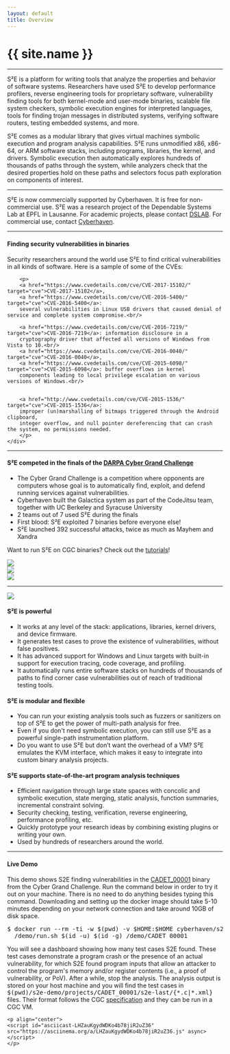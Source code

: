 ```yaml
---
layout: default
title: Overview
---
```


<h1>{{ site.name }}</h1>
<hr />

S²E is a platform for writing tools that analyze the properties and behavior of software systems. Researchers have used
S²E to develop performance profilers, reverse engineering tools for proprietary software, vulnerability finding tools
for both kernel-mode and user-mode binaries, scalable file system checkers, symbolic execution engines for interpreted
languages, tools for finding trojan messages in distributed systems, verifying software routers, testing embedded
systems, and more.

S²E comes as a modular library that gives virtual machines symbolic execution and program analysis capabilities. S²E
runs unmodified x86, x86-64, or ARM software stacks, including programs, libraries, the kernel, and drivers. Symbolic
execution then automatically explores hundreds of thousands of paths through the system, while analyzers check that the
desired properties hold on these paths and selectors focus path exploration on components of interest.


<hr/>

<div class="row">
  <div class="col-xs-12 col-md-12 vcenter">
    <!--
    <a href="http://cyberhaven.io" target="ch"><img align="left" src="{{site.baseurl}}/images/cyberhaven-small.png"
    style="vertical-align:middle; width:64px; padding: 10px"/></a>
    -->
    S²E is now commercially supported by Cyberhaven. It is free for non-commercial use.
    S²E was a research project of the Dependable Systems Lab at EPFL in Lausanne.
    For academic projects, please contact <a href="http://dslab.epfl.ch">DSLAB</a>.
    For commercial use, contact <a href="mailto:info@cyberhaven.io?subject=S2E%20License">Cyberhaven</a>.
  </div>
</div>

<hr/>

<div class="row">
    <div class="col-xs-12 col-md-12 vcenter">
        <h4>Finding security vulnerabilities in binaries</h4>
        <p>
        Security researchers around the world use S²E to find critical vulnerabilities
        in all kinds of software. Here is a sample of some of the CVEs:
        </p>

        <p>
        <a href="https://www.cvedetails.com/cve/CVE-2017-15102/" target="cve">CVE-2017-15102</a>,
        <a href="https://www.cvedetails.com/cve/CVE-2016-5400/" target="cve">CVE-2016-5400</a>:
        several vulnerabilities in Linux USB drivers that caused denial of service and complete system compromise.<br/>

        <a href="https://www.cvedetails.com/cve/CVE-2016-7219/" target="cve">CVE-2016-7219</a>: information disclosure in a
        cryptography driver that affected all versions of Windows from Vista to 10.<br/>
        <a href="https://www.cvedetails.com/cve/CVE-2016-0040/" target="cve">CVE-2016-0040</a>,
        <a href="https://www.cvedetails.com/cve/CVE-2015-6098/" target="cve">CVE-2015-6098</a>: buffer overflows in kernel
        components leading to local privilege escalation on various versions of Windows.<br/>


        <a href="http://www.cvedetails.com/cve/CVE-2015-1536/" target="cve">CVE-2015-1536</a>:
        improper (un)marshalling of bitmaps triggered through the Android clipboard,
        integer overflow, and null pointer dereferencing that can crash the system, no permissions needed.
        </p>
    </div>
</div>

<hr/>

<div class="row">
  <div class="col-xs-9 col-sm-9 col-md-8">
    <h4>S²E competed in the finals of the <a target="cgc" href="https://www.cybergrandchallenge.com/">DARPA Cyber Grand Challenge</a></h4>
    <ul>
      <li>The Cyber Grand Challenge is a competition where opponents are computers whose goal is to automatically find, exploit, and defend running services against
      vulnerabilities.</li>
      <li>Cyberhaven built the Galactica system as part of the CodeJitsu team, together with UC Berkeley and Syracuse University</li>
      <li>2 teams out of 7 used S²E during the finals</li>
      <li>First blood: S²E exploited 7 binaries before everyone else!</li>
      <li>S²E launched 392 successful attacks, twice as much as Mayhem and Xandra</li>
    </ul>
    <p>
    Want to run S²E on CGC binaries? Check out the <a href="docs">tutorials</a>! <!-- and the blog posts! -->
    </p>
    <div class="row">
      <div class="col-xs-6 col-sm-6 col-md-6">
          <img src="images/cgc_first_blood.png" class="img-responsive"/>
      </div>
      <div class="col-xs-6 col-sm-6 col-md-6">
          <img src="images/cgc_attacks_out.png" class="img-responsive"/>
      </div>
        <!--<p align="center"><img src="images/cgc.png" width="300px"/></p>-->
    </div>
  </div>
  <div class="col-xs-3 col-sm-3 col-md-3">
    <img src="images/galactica.png" class="img-responsive"/>
  </div>
</div>

<hr/>

<div class="row">
  <div class="col-xs-6 col-sm-5 col-md-4">
    <img src="images/arch.png" class="img-responsive"/>
  </div>
  <div class="col-xs-6 col-sm-7 col-md-8">
    <h4>S²E is powerful</h4>
    <ul>
      <li>It works at any level of the stack: applications, libraries, kernel drivers, and device firmware.</li>
      <li>It generates test cases to prove the existence of vulnerabilities, without false positives.</li>
      <li>It has advanced support for Windows and Linux targets with built-in support for execution tracing, code coverage,
      and profiling.</li>
      <li>It automatically runs entire software stacks on hundreds of thousands of paths to find corner case vulnerabilities
      out of reach of traditional testing tools.</li>
    </ul>
  </div>
  <div class="col-xs-12 col-sm-12 col-md-8">
    <h4>S²E is modular and flexible</h4>
    <ul>
      <li>You can run your existing analysis tools such as fuzzers or sanitizers on top of S²E to get the power of
      multi-path analysis for free.</li>
      <li>Even if you don't need symbolic execution, you can still use S²E as a powerful single-path
      instrumentation platform.</li>
      <li>Do you want to use S²E but don’t want the overhead of a VM? S²E emulates the KVM interface, which makes it easy
      to integrate into custom binary analysis projects.</li>
    </ul>
  </div>
  <div class="col-xs-12 col-sm-12 col-md-8">
    <h4>S²E supports state-of-the-art program analysis techniques</h4>
    <ul>
    <li>Efficient navigation through large state spaces with concolic and symbolic execution, state merging,
    static analysis, function summaries, incremental constraint solving.</li>
    <li>Security checking, testing, verification, reverse engineering, performance profiling, etc.</li>
    <li>Quickly prototype your research ideas by combining existing plugins or writing your own.</li>
    <li>Used by hundreds of researchers around the world.</li>
    </ul>
  </div>
</div>

<hr/>

<!--
<div class="row">
  <div class="col-xs-7 col-sm-7 col-md-4">
    <img src="images/android-vuln.png" width="100%"/>
  </div>
  <div class="col-xs-12 col-sm-12 col-md-8">
    <h4>S²E discovered <a href="http://www.cvedetails.com/cve/CVE-2015-1536/?q=CVE-2015-1536" target="cve">CVE-2015-1536</a>
    in Android 5.0.2</h4>
    <ul>
      <li>Found 3 unknown bugs in < 5 minutes</li>
      <li>Improper (un)marshalling of bitmaps triggered through the clipboard</li>
    </ul>

    <ul>
      <li>
        Integer overflow and NULL pointer dereferencing
        <ul>
          <li>No permissions needed</li>
          <li>Can read uninitialized memory</li>
          <li>Can crash the system (soft reboot)</li>
        </ul>
      </li>
      <li>2 x NULL pointer dereferencing that can crash the system</li>
    </ul>
  </div>

</div>

<hr/>
-->

<div class="row">
  <div class="col-xs-12 col-sm-12 col-md-12">
    <h4>Live Demo</h4>
    <p>
    This demo shows S2E finding vulnerabilities in the <a href="https://github.com/CyberGrandChallenge/samples/tree/master/examples/CADET_00001">CADET_00001</a> binary
    from the Cyber Grand Challenge. Run the command below in order to try it
    out on your machine. There is no need to do anything besides typing this
    command. Downloading and setting up the docker image should take 5-10 minutes depending on
    your network connection and take around 10GB of disk space.
    </p>
    <pre>
$ docker run --rm -ti -w $(pwd) -v $HOME:$HOME cyberhaven/s2e-demo \
  /demo/run.sh $(id -u) $(id -g) /demo/CADET_00001</pre>

  <p>
  You will see a dashboard showing how many test cases S2E found.
  These test cases demonstrate a program crash or the presence of an actual vulnerability,
  for which S2E found program inputs that allow an attacker to control the program's memory and/or register contents (i.e., a proof of vulnerability, or PoV).
  After a while, stop the analysis. The analysis output is stored on your host machine and
  you will find the test cases in <tt>$(pwd)/s2e-demo/projects/CADET_00001/s2e-last/{*.c|*.xml}</tt>
  files. Their format follows the CGC <a href="https://github.com/CyberGrandChallenge/cgc-release-documentation">specification</a> and they can be run in a CGC VM.
  </p>

    <p align="center">
    <script id="asciicast-LHZauKgydWDKo4b78jiR2uZ36" src="https://asciinema.org/a/LHZauKgydWDKo4b78jiR2uZ36.js" async></script>
    </p>
  </div>
</div>

<!--
S²E's novelty consists of its ability to scale to large real
systems, such as a full Windows stack. S²E is based on two new ideas:

  *  Selective symbolic execution, a way to automatically minimize the amount of code that has to be executed symbolically given a target analysis; and
  *  Relaxed execution consistency models, a way to make principled performance/accuracy trade-offs in complex analyses.

These techniques give S²E three key abilities:

  *  to simultaneously analyze entire families of execution paths, instead of just one execution at a time;
  *  to perform the analyses in-vivo within a real software stack—user programs, libraries, kernel, drivers, etc.—instead of using abstract models of these layers; and
  *  to operate directly on binaries, thus being able to analyze even proprietary software.


Conceptually, S²E is an automated path explorer with modular path
analyzers: the explorer drives the target system down all execution
paths of interest, while analyzers check properties of each such
path (e.g., to look for bugs) or simply collect information (e.g.,
count page faults). Desired paths can be specified in multiple ways,
and S²E users can either combine existing analyzers to build a
custom analysis tool, or write new analyzers using the S²E API.

S²E helps make analyses based on symbolic execution practical for
large software that runs in real environments, without requiring
explicit modeling of these environments.

-->
